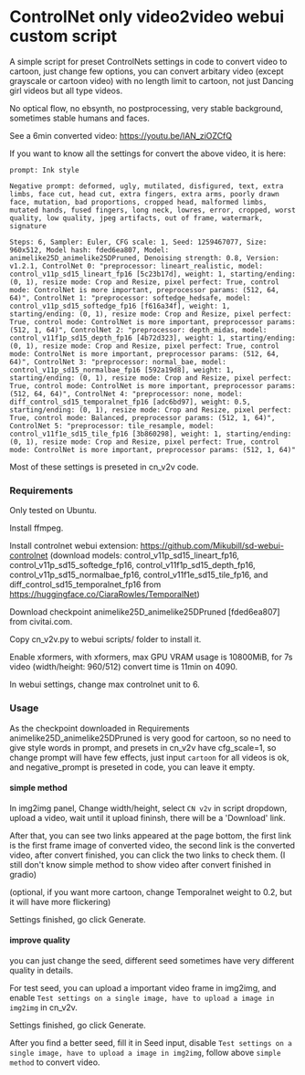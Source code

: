 
# ControlNet only video2video webui custom script

A simple script for preset ControlNets settings in code to convert video to cartoon, just change few options, you can convert arbitary video (except grayscale or cartoon video) with no length limit to cartoon, not just Dancing girl videos but all type videos.

No optical flow, no ebsynth, no postprocessing, very stable background, sometimes stable humans and faces.


See a 6min converted video: https://youtu.be/lAN_ziOZCfQ

If you want to know all the settings for convert the above video, it is here:

```
prompt: Ink style

Negative prompt: deformed, ugly, mutilated, disfigured, text, extra limbs, face cut, head cut, extra fingers, extra arms, poorly drawn face, mutation, bad proportions, cropped head, malformed limbs, mutated hands, fused fingers, long neck, lowres, error, cropped, worst quality, low quality, jpeg artifacts, out of frame, watermark, signature

Steps: 6, Sampler: Euler, CFG scale: 1, Seed: 1259467077, Size: 960x512, Model hash: fded6ea807, Model: animelike25D_animelike25DPruned, Denoising strength: 0.8, Version: v1.2.1, ControlNet 0: "preprocessor: lineart_realistic, model: control_v11p_sd15_lineart_fp16 [5c23b17d], weight: 1, starting/ending: (0, 1), resize mode: Crop and Resize, pixel perfect: True, control mode: ControlNet is more important, preprocessor params: (512, 64, 64)", ControlNet 1: "preprocessor: softedge_hedsafe, model: control_v11p_sd15_softedge_fp16 [f616a34f], weight: 1, starting/ending: (0, 1), resize mode: Crop and Resize, pixel perfect: True, control mode: ControlNet is more important, preprocessor params: (512, 1, 64)", ControlNet 2: "preprocessor: depth_midas, model: control_v11f1p_sd15_depth_fp16 [4b72d323], weight: 1, starting/ending: (0, 1), resize mode: Crop and Resize, pixel perfect: True, control mode: ControlNet is more important, preprocessor params: (512, 64, 64)", ControlNet 3: "preprocessor: normal_bae, model: control_v11p_sd15_normalbae_fp16 [592a19d8], weight: 1, starting/ending: (0, 1), resize mode: Crop and Resize, pixel perfect: True, control mode: ControlNet is more important, preprocessor params: (512, 64, 64)", ControlNet 4: "preprocessor: none, model: diff_control_sd15_temporalnet_fp16 [adc6bd97], weight: 0.5, starting/ending: (0, 1), resize mode: Crop and Resize, pixel perfect: True, control mode: Balanced, preprocessor params: (512, 1, 64)", ControlNet 5: "preprocessor: tile_resample, model: control_v11f1e_sd15_tile_fp16 [3b860298], weight: 1, starting/ending: (0, 1), resize mode: Crop and Resize, pixel perfect: True, control mode: ControlNet is more important, preprocessor params: (512, 1, 64)"
```

Most of these settings is preseted in cn_v2v code.


### Requirements

Only tested on Ubuntu. 

Install ffmpeg. 

Install controlnet webui extension: https://github.com/Mikubill/sd-webui-controlnet (download models: control_v11p_sd15_lineart_fp16, control_v11p_sd15_softedge_fp16, control_v11f1p_sd15_depth_fp16, control_v11p_sd15_normalbae_fp16, control_v11f1e_sd15_tile_fp16, and diff_control_sd15_temporalnet_fp16 from https://huggingface.co/CiaraRowles/TemporalNet)

Download checkpoint animelike25D_animelike25DPruned [fded6ea807] from civitai.com.

Copy cn_v2v.py to webui scripts/ folder to install it.

Enable xformers, with xformers, max GPU VRAM usage is 10800MiB, for 7s video (width/height: 960/512) convert time is 11min on 4090.

In webui settings, change max controlnet unit to 6.
         

### Usage

As the checkpoint downloaded in Requirements animelike25D_animelike25DPruned is very good for cartoon, so no need to give style words in prompt, and presets in cn_v2v have cfg_scale=1, so change prompt will have few effects, just input `cartoon` for all videos is ok, and negative_prompt is preseted in code, you can leave it empty.

#### simple method
In img2img panel, Change width/height, select `CN v2v` in script dropdown, upload a video, wait until it upload fininsh, there will be a 'Download' link. 

After that, you can see two links appeared at the page bottom, the first link is the first frame image of converted video, the second link is the converted video, after convert finished, you can click the two links to check them. (I still don't know simple method to show video after convert finished in gradio)

(optional, if you want more cartoon, change Temporalnet weight to 0.2, but it will have more flickering)

Settings finished, go click Generate.

#### improve quality
you can just change the seed, different seed sometimes have very different quality in details.

For test seed, you can upload a important video frame in img2img, and enable `Test settings on a single image, have to upload a image in img2img` in cn_v2v.  

Settings finished, go click Generate.

After you find a better seed, fill it in Seed input, disable `Test settings on a single image, have to upload a image in img2img`, follow above `simple method` to convert video. 

